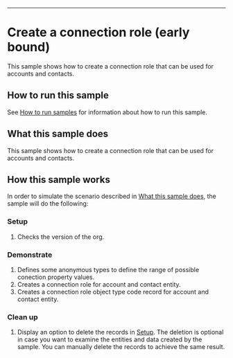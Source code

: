 
---
# Create a connection role (early bound)

This sample shows how to create a connection role that can be used for accounts and contacts.

## How to run this sample

See [How to run samples](../../../How-to-run-samples.md) for information about how to run this sample.

## What this sample does

This sample shows how to create a connection role that can be used for accounts and contacts.

## How this sample works

In order to simulate the scenario described in [What this sample does](#what-this-sample-does), the sample will do the following:

### Setup
1. Checks the version of the org.


### Demonstrate
1. Defines some anonymous types to define the range of possible conection property values.
2. Creates a connection role for account and contact entity.
3. Creates a connection role object type code record for account and contact entity. 

### Clean up

1. Display an option to delete the records in [Setup](#setup).
    The deletion is optional in case you want to examine the entities and data created by the sample. You can manually delete the records to achieve the same result.
